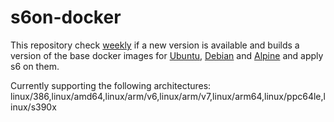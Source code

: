 # s6on-docker
This repository check [weekly](https://github.com/s6on/docker/actions/workflows/docker-image-ci.yml) if a new version is available and builds a version of the base docker images for [Ubuntu](https://hub.docker.com/_/ubuntu), [Debian](https://hub.docker.com/_/debian) and [Alpine](https://hub.docker.com/_/alpine) and apply s6 on them.

Currently supporting the following architectures: linux/386,linux/amd64,linux/arm/v6,linux/arm/v7,linux/arm64,linux/ppc64le,linux/s390x
